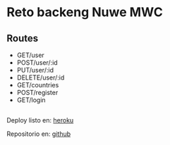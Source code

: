 # Reto backeng Nuwe MWC

## Routes

- GET/user
- POST/user/:id
- PUT/user/:id
- DELETE/user/:id
- GET/countries
- POST/register
- GET/login

##

Deploy listo en: [heroku](https://mwc-gus.herokuapp.com/countries)

Repositorio en: [github](https://github.com/gusram01/mwc-gus-ramirez)
